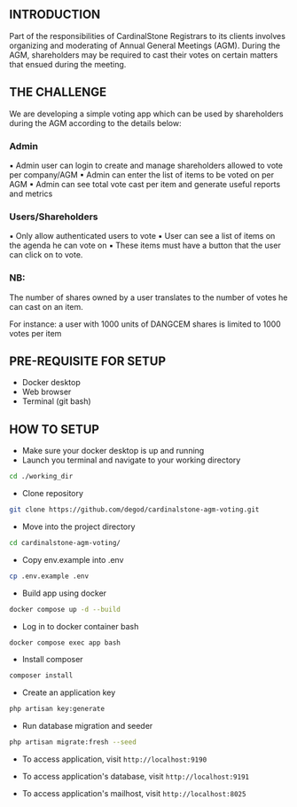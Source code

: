 ## INTRODUCTION

Part of the responsibilities of CardinalStone Registrars to its clients involves organizing and moderating of Annual General Meetings (AGM). During the AGM, shareholders may be required to cast their votes on certain matters that ensued during the meeting.

## THE CHALLENGE

We are developing a simple voting app which can be used by shareholders during the AGM according to the details below:

### Admin

▪ Admin user can login to create and manage shareholders allowed to vote per company/AGM
▪ Admin can enter the list of items to be voted on per AGM
▪ Admin can see total vote cast per item and generate useful reports and metrics

### Users/Shareholders

▪ Only allow authenticated users to vote
▪ User can see a list of items on the agenda he can vote on
▪ These items must have a button that the user can click on to vote.

### NB:

The number of shares owned by a user translates to the number of votes he can cast on an item.

For instance: a user with 1000 units of DANGCEM shares is limited to 1000 votes per item

## PRE-REQUISITE FOR SETUP

-   Docker desktop
-   Web browser
-   Terminal (git bash)

## HOW TO SETUP

-   Make sure your docker desktop is up and running
-   Launch you terminal and navigate to your working directory

```bash
cd ./working_dir
```

-   Clone repository

```bash
git clone https://github.com/degod/cardinalstone-agm-voting.git
```

-   Move into the project directory

```bash
cd cardinalstone-agm-voting/
```

-   Copy env.example into .env

```bash
cp .env.example .env
```

-   Build app using docker

```bash
docker compose up -d --build
```

-   Log in to docker container bash

```bash
docker compose exec app bash
```

-   Install composer

```bash
composer install
```

-   Create an application key

```bash
php artisan key:generate
```

-   Run database migration and seeder

```bash
php artisan migrate:fresh --seed
```

-   To access application, visit
    `http://localhost:9190`

-   To access application's database, visit
    `http://localhost:9191`

-   To access application's mailhost, visit
    `http://localhost:8025`
